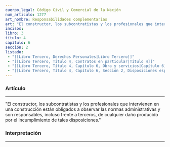 ```yaml
---
cuerpo_legal: Código Civil y Comercial de la Nación
num_articulo: 1277
art_nombre: Responsabilidades complementarias
art: "El constructor, los subcontratistas y los profesionales que intervienen en una construcción están obligados a observar las normas administrativas y son responsables, incluso frente a terceros, de cualquier daño producido por el incumplimiento de tales disposiciones."
incisos: 
libro: 3
título: 4
capítulo: 6
sección: 2
listado:
 - "[[Libro Tercero, Derechos Personales|Libro Tercero]]"
 - "[[Libro Tercero, Título 4, Contratos en particular|Título 4]]"
 - "[[Libro Tercero, Título 4, Capítulo 6, Obra y servicios|Capítulo 6]]"
 - "[[Libro Tercero, Título 4, Capítulo 6, Sección 2, Disposiciones especiales para las obras|Sección 2]]"
---
```

### Artículo
---
"El constructor, los subcontratistas y los profesionales que intervienen en una construcción están obligados a observar las normas administrativas y son responsables, incluso frente a terceros, de cualquier daño producido por el incumplimiento de tales disposiciones."


### Interpretación
---
